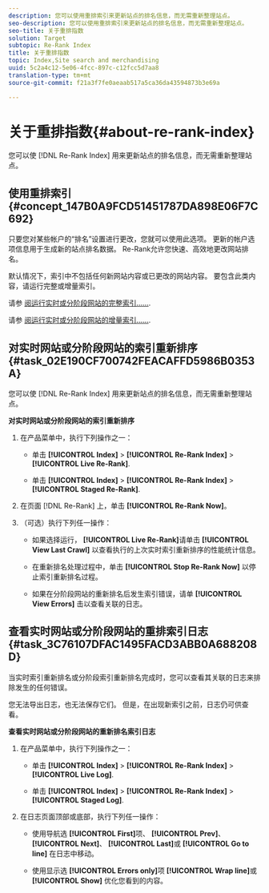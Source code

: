 ```yaml
---
description: 您可以使用重排索引来更新站点的排名信息，而无需重新整理站点。
seo-description: 您可以使用重排索引来更新站点的排名信息，而无需重新整理站点。
seo-title: 关于重排指数
solution: Target
subtopic: Re-Rank Index
title: 关于重排指数
topic: Index,Site search and merchandising
uuid: 5c2a4c12-5e06-4fcc-897c-c12fcc5d7aa8
translation-type: tm+mt
source-git-commit: f21a3f7fe0aeaab517a5ca36da43594873b3e69a

---
```



# 关于重排指数{#about-re-rank-index}

您可以使 [!DNL Re-Rank Index] 用来更新站点的排名信息，而无需重新整理站点。

## 使用重排索引 {#concept_147B0A9FCD51451787DA898E06F7C692}

只要您对某些帐户的“排名”设置进行更改，您就可以使用此选项。 更新的帐户选项信息用于生成新的站点排名数据。 Re-Rank允许您快速、高效地更改网站排名。

默认情况下，索引中不包括任何新网站内容或已更改的网站内容。 要包含此类内容，请运行完整或增量索引。

请参 [阅运行实时或分阶段网站的完整索引……](../c-about-index-menu/c-about-full-index.md#task_F7FE04D8A1654A7787FCCA31B45EB42D).

请参 [阅运行实时或分阶段网站的增量索引……](../c-about-index-menu/c-about-incremental-index.md#task_9BFB6157F3884B2FAECB7E0E9CA318CB).

## 对实时网站或分阶段网站的索引重新排序 {#task_02E190CF700742FEACAFFD5986B0353A}

您可以使 [!DNL Re-Rank Index] 用来更新站点的排名信息，而无需重新整理站点。

**对实时网站或分阶段网站的索引重新排序**

1. 在产品菜单中，执行下列操作之一：

   * 单击 **[!UICONTROL Index]** > **[!UICONTROL Re-Rank Index]** > **[!UICONTROL Live Re-Rank]**.

   * 单击 **[!UICONTROL Index]** > **[!UICONTROL Re-Rank Index]** > **[!UICONTROL Staged Re-Rank]**.

1. 在页面 [!DNL Re-Rank] 上，单击 **[!UICONTROL Re-Rank Now]**。
1. （可选）执行下列任一操作：

   * 如果选择运行， **[!UICONTROL Live Re-Rank]**&#x200B;请单击 **[!UICONTROL View Last Crawl]** 以查看执行的上次实时索引重新排序的性能统计信息。

   * 在重新排名处理过程中，单击 **[!UICONTROL Stop Re-Rank Now]** 以停止索引重新排名过程。
   * 如果在分阶段网站的重新排名后发生索引错误，请单 **[!UICONTROL View Errors]** 击以查看关联的日志。

## 查看实时网站或分阶段网站的重排索引日志 {#task_3C76107DFAC1495FACD3ABB0A688208D}

当实时索引重新排名或分阶段索引重新排名完成时，您可以查看其关联的日志来排除发生的任何错误。

您无法导出日志，也无法保存它们。 但是，在出现新索引之前，日志仍可供查看。

**查看实时网站或分阶段网站的重新排名索引日志**

1. 在产品菜单中，执行下列操作之一：

   * 单击 **[!UICONTROL Index]** > **[!UICONTROL Re-Rank Index]** > **[!UICONTROL Live Log]**.

   * 单击 **[!UICONTROL Index]** > **[!UICONTROL Re-Rank Index]** > **[!UICONTROL Staged Log]**.

1. 在日志页面顶部或底部，执行下列任一操作：

   * 使用导航选 **[!UICONTROL First]**&#x200B;项、 **[!UICONTROL Prev]**、 **[!UICONTROL Next]**、 **[!UICONTROL Last]**&#x200B;或 **[!UICONTROL Go to line]** 在日志中移动。

   * 使用显示选 **[!UICONTROL Errors only]**&#x200B;项 **[!UICONTROL Wrap line]**&#x200B;或 **[!UICONTROL Show]** 优化您看到的内容。

